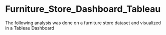 # Furniture_Store_Dashboard_Tableau
The following analysis was done on a furniture store dataset and visualized in a Tableau Dashboard
